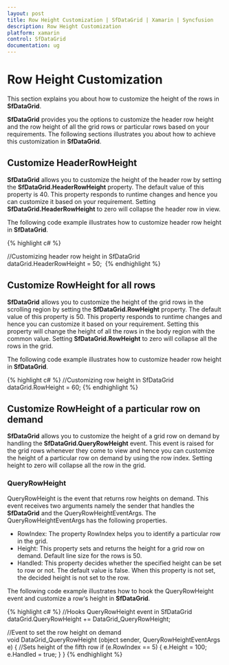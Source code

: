 ```yaml
---
layout: post
title: Row Height Customization | SfDataGrid | Xamarin | Syncfusion
description: Row Height Customization
platform: xamarin
control: SfDataGrid
documentation: ug
---
```


# Row Height Customization

This section explains you about how to customize the height of the rows in **SfDataGrid**.

**SfDataGrid** provides you the options to customize the header row height and the row height of all the grid rows or particular rows based on your requirements. The following sections illustrates you about how to achieve this customization in **SfDataGrid**.

## Customize HeaderRowHeight 

**SfDataGrid** allows you to customize the height of the header row by setting the **SfDataGrid.HeaderRowHeight** property. The default value of this property is 40. This property responds to runtime changes and hence you can customize it based on your requirement. Setting **SfDataGrid.HeaderRowHeight** to zero will collapse the header row in view.

The following code example illustrates how to customize header row height in **SfDataGrid**.

{% highlight c# %}

//Customizing header row height in SfDataGrid
dataGrid.HeaderRowHeight = 50;  
{% endhighlight %}

## Customize RowHeight for all rows

**SfDataGrid** allows you to customize the height of the grid rows in the scrolling region by setting the **SfDataGrid.RowHeight** property. The default value of this property is 50. This property responds to runtime changes and hence you can customize it based on your requirement. Setting this property will change the height of all the rows in the body region with the common value. Setting **SfDataGrid.RowHeight** to zero will collapse all the rows in the grid.

The following code example illustrates how to customize header row height in **SfDataGrid**.

{% highlight c# %}
//Customizing row height in SfDataGrid
dataGrid.RowHeight = 60;
{% endhighlight %}

## Customize RowHeight of a particular row on demand

**SfDataGrid** allows you to customize the height of a grid row on demand by handling the **SfDataGrid.QueryRowHeight** event. This event is raised for the grid rows whenever they come to view and hence you can customize the height of a particular row on demand by using the row index. Setting height to zero will collapse all the row in the grid. 

### QueryRowHeight

QueryRowHeight is the event that returns row heights on demand. This event receives two arguments namely the sender that handles the **SfDataGrid** and the QueryRowHeightEventArgs. The QueryRowHeightEventArgs has the following properties.

* RowIndex: The property RowIndex helps you to identify a particular row in the grid.
* Height: This property sets and returns the height for a grid row on demand. Default line size for the rows is 50.
* Handled: This property decides whether the specified height can be set to row or not. The default value is false. When this property is not set, the decided height is not set to the row.

The following code example illustrates how to hook the QueryRowHeight event and customize a row‘s height in **SfDataGrid**.

{% highlight c# %}
//Hooks QueryRowHeight event in SfDataGrid
dataGrid.QueryRowHeight += DataGrid_QueryRowHeight;  

//Event to set the row height on demand
void DataGrid_QueryRowHeight (object sender, QueryRowHeightEventArgs e)
{
    //Sets height of the fifth row
    if (e.RowIndex == 5) {
        e.Height = 100;
        e.Handled = true;
    }
} 
{% endhighlight %}